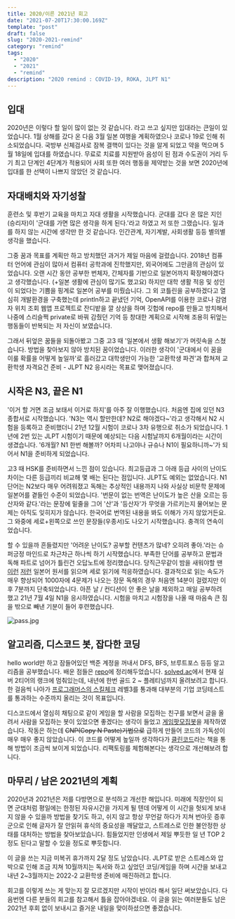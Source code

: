 ```yaml
---
title: 2020/이른 2021년 회고
date: "2021-07-20T17:30:00.169Z"
template: "post"
draft: false
slug: "2020-2021-remind"
category: "remind"
tags:
  - "2020"
  - "2021"
  - "remind"
description: "2020 remind : COVID-19, ROKA, JLPT N1"
---
```


## 입대
2020년은 이렇다 할 일이 많이 없는 것 같습니다. 라고 쓰고 싶지만 입대라는 큰일이 있었습니다. 1월 상해를 갔다 온 다음 3월 일본 여행을 계획하였으나 코로나 19로 인해 취소되었습니다. 국방부 신체검사로 잠복 결핵이 있다는 것을 알게 되었고 약을 먹으며 5월 18일에 입대를 하였습니다. 무료로 치료를 지원받아 음성이 된 점과 수도권이 거리 두기 최고 단계인 4단계가 적용되어 사회 또한 여러 행동을 제약받는 것을 보면 2020년에 입대를 한 선택이 나쁘지 않았던 것 같습니다.

## 자대배치와 자기성찰
훈련소 및 후반기 교육을 마치고 자대 생활을 시작했습니다. 군대를 갔다 온 많은 지인(승리자)이 '군대를 가면 많은 생각을 하게 된다.'라고 하였고 저 또한 그랬습니다. 일과를 하지 않는 시간에 생각만 한 것 같습니다. 인간관계, 자기계발, 사회생활 등등 별의별 생각을 했습니다.

그중 꿈과 목표를 계획만 하고 방치했던 과거가 제일 마음에 걸렸습니다. 2018년 컴퓨터 언어에 관심이 많아서 컴퓨터 공학과에 진학했지만, 외국어에도 그만큼의 관심이 있었습니다. 오랜 시간 동안 공부한 번체자, 간체자를 기반으로 일본어까지 확장해야겠다고 생각했습니다. (+일본 생활에 관심이 많기도 했고요) 하지만 대학 생활 적응 및 성인이 되었다는 기쁨을 핑계로 일본어 공부를 미뤘습니다. 그 외 코틀린을 공부하겠다고 열심히 개발환경을 구축했는데 println하고 끝냈던 기억, OpenAPI를 이용한 코로나 감염자 위치 조회 웹앱 프로젝트로 잔디밭을 깔 상상을 하며 깃헙에 repo를 만들고 방치해서 나중에 스리슬쩍 private로 바꿔 감췄던 기억 등 창대한 계획으로 시작해 조용히 뒤엎는 행동들이 반복되는 저 자신이 보였습니다.

그래서 뒤엎은 꿈들을 되돌아봤고 그중 고3 때 '일본에서 생활 해보기'가 머릿속을 스쳤습니다. 방법을 찾아보지 않아 방치된 꿈이었습니다. 이러한 생각이 '군대에서 이 꿈을 이룰 확률을 어떻게 높일까'로 흘러갔고 대학생만이 가능한 '교환학생 파견'과 합쳐져 교환학생 자격요건 준비 - JLPT N2 응시라는 목표로 맺어졌습니다.

## 시작은 N3, 끝은 N1
'이거 할 거면 조금 보태서 이거로 하지'를 아주 잘 이행했습니다. 처음엔 집에 있던 N3 종합서로 시작했습니다. 'N3는 역시 할만한데? N2로 해야겠다~'라고 생각해서 N2 시험을 등록하고 준비했더니 21년 12월 시험이 코로나 3차 유행으로 취소가 되었습니다. 1년에 2번 있는 JLPT 시험이기 때문에 예상되는 다음 시험날까지 6개월이라는 시간이 생겼습니다. '6개월? N1 한번 해볼까? 어차피 나고야나 규슈나 N1이 필요하니까~'가 되어서 N1을 준비하게 되었습니다.

고3 때 HSK를 준비하면서 느낀 점이 있습니다. 최고등급과 그 아래 등급 사이의 난이도 차이는 다른 등급끼리 비교해 몇 배는 된다는 점입니다. JLPT도 예외는 없었습니다. N1 단어는 N2보다 매우 어려워졌고 독해는 추상적인 내용까지 나와 사실상 비문학 문제에 일본어를 곁들인 수준이 되었습니다. '번문이 없는 번역은 난이도가 높은 산을 오르는 등산자와 같다.'라는 문장에 밑줄을 그어 '산'과 '등산자'가 무엇을 가르키는지 물어보는 문제는 아직도 잊히지가 않습니다. 한국어로 번역된 내용을 봐도 이해가 가지 않았거든요. 그 와중에 세로+왼쪽으로 쓰인 문장들(우종서)도 나오기 시작했습니다. 충격의 연속이었습니다.

할 수 있을까 흔들렸지만 '어려운 난이도? 공부할 컨텐츠가 많네? 오히려 좋아.'라는 슈퍼긍정 마인드로 차근차근 하나씩 하기 시작했습니다. 부족한 단어를 공부하고 문법과 독해 파트로 넘어가 틀린건 오답노트에 정리했습니다. 당직근무같이 밤을 새워야할 땐 [이런](https://amzn.to/37H37WS) [저런](https://amzn.to/3xM3gD1) 일본어 원서를 읽으며 세로 읽기에 적응하였습니다. 결과적으로 읽는 속도가 매우 향상되어 1000자에 4문제가 나오는 장문 독해의 경우 처음엔 14분이 걸렸지만 이후 7분까지 단축되었습니다. 아픈 날 / 컨디션이 안 좋은 날을 제외하고 매일 공부하려 했고 21년 7월 4일 N1을 응시하였습니다. 시험을 마치고 시험장을 나올 때 마음속 큰 짐을 밖으로 빼낸 기분이 들어 후련했습니다. 

![pass.jpg](/media/2020-2021-remind/pass.jpg)

## 알고리즘, 디스코드 봇, 잡다한 코딩
hello world만 하고 잠들어있던 백준 계정을 꺼내서 DFS, BFS, 브루트포스 등등 알고리즘을 공부했습니다. 배운 점들은 [repo](https://github.com/DevLeti/sjb_algorithm)에 정리해두었습니다. [solved.ac](https://solved.ac)에서 현재 실버 2티어의 랭크에 멈춰있는데, 내년에 한번 골드 2 ~ 플레티넘까지 올려보려고 합니다. 한 걸음씩 나아가 [프로그래머스의 스킬체크](https://programmers.co.kr/skill_checks) 레벨3를 통과해 대부분의 기업 코딩테스트를 통과하는 수준까지 올리는 것이 목표입니다.

디스코드에서 열심히 채팅으로 같이 게임을 할 사람을 모집하는 친구를 보면서 글을 올려서 사람을 모집하는 봇이 있었으면 좋겠다는 생각이 들었고 [게임팟모집봇](https://github.com/DevLeti/leti_discord_gamepot_bot)을 제작하였습니다. 작동은 하는데 ~~CNP(Copy N Paste)기법으로~~ 급하게 만들어 코드의 가독성이 매우 매우 좋지 않았습니다. 이 코드를 어떻게 높일까 생각하다가 [클린코드](http://www.yes24.com/Product/Goods/11681152)라는 책을 통해 방법이 조금씩 보이게 되었습니다. 리팩토링를 체험해본다는 생각으로 개선해보려 합니다.

## 마무리 / 남은 2021년의 계획
2020년과 2021년은 저를 다방면으로 분석하고 개선한 해입니다. 미래에 직장인이 되면 군대처럼 평일에는 한정된 자유시간을 가지게 될 텐데 어떻게 이 시간을 헛되게 보내지 않을 수 있을까 방법을 찾기도 하고, 쉬지 않고 항상 무언갈 하다가 지쳐 번아웃 증후군으로 인해 글자가 잘 안읽혀 휴식의 중요성을 깨달았고, 스트레스로 인한 불안정한 상태를 대처하는 방법을 찾아보았습니다. 힘들었지만 인생에서 제일 뿌듯한 일 년 TOP 2 정도 된다고 말할 수 있을 정도로 뿌듯합니다.

이 글을 쓰는 지금 미복귀 휴가까지 2달 정도 남았습니다. JLPT로 받은 스트레스와 압박으로 인해 조금 지쳐 10월까지는 독서와 하고 싶었던 코딩/게임을 하며 시간을 보내고 내년 2~3월까지는 2022-2 교환학생 준비에 매진하려고 합니다.

회고를 이렇게 쓰는 게 맞는지 잘 모르겠지만 시작이 반이라 해서 일단 써보았습니다. 다음번엔 다른 분들의 회고를 참고해서 틀을 잡아야겠네요. 이 글을 읽는 여러분들도 남은 2021년 후회 없이 보내시고 즐거운 내일을 맞이하셨으면 좋겠습니다.